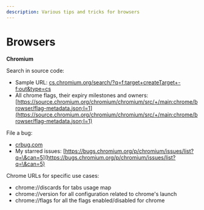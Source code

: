 ```yaml
---
description: Various tips and tricks for browsers
---
```


# Browsers

**Chromium**

Search in source code:

* Sample URL: [cs.chromium.org/search/?q=f:target+createTarget+-f:out\&type=cs](https://cs.chromium.org/search/?q=f:target+createTarget+-f:out\&type=cs)
* All chrome flags, their expiry milestones and owners: [https://source.chromium.org/chromium/chromium/src/+/main:chrome/browser/flag-metadata.json;l=1](https://source.chromium.org/chromium/chromium/src/+/main:chrome/browser/flag-metadata.json;l=1)

File a bug:

* [crbug.com](https://crbug.com)
* My starred issues: [https://bugs.chromium.org/p/chromium/issues/list?q=\&can=5](https://bugs.chromium.org/p/chromium/issues/list?q=\&can=5)

Chrome URLs for specific use cases:

* chrome://discards for tabs usage map
* chrome://version for all configuration related to chrome's launch
* chrome://flags for all the flags enabled/disabled for chrome

